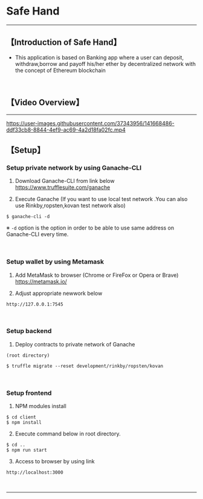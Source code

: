 # Safe Hand

***

## 【Introduction of Safe Hand】
- This application is based on Banking app where a user can deposit, withdraw,borrow and payoff his/her ether by decentralized network with the concept of Ethereum blockchain

&nbsp;

## 【Video Overview】
***


https://user-images.githubusercontent.com/37343956/141668486-ddf33cb8-8844-4ef9-ac69-4a2d18fa02fc.mp4


## 【Setup】

### Setup private network by using Ganache-CLI
1. Download Ganache-CLI from link below  
https://www.trufflesuite.com/ganache  


2. Execute Ganache   (If you want to use local test network .You can also use Rinkby,ropsten,kovan test network also)
```
$ ganache-cli -d
```
※ `-d` option is the option in order to be able to use same address on Ganache-CLI every time.

&nbsp;


### Setup wallet by using Metamask
1. Add MetaMask to browser (Chrome or FireFox or Opera or Brave)    
https://metamask.io/  


2. Adjust appropriate newwork below 
```
http://127.0.0.1:7545
```

&nbsp;


### Setup backend
1. Deploy contracts to private network of Ganache
```
(root directory)

$ truffle migrate --reset development/rinkby/ropsten/kovan
```

&nbsp;


### Setup frontend
1. NPM modules install
```
$ cd client
$ npm install

```

2. Execute command below in root directory.
```
$ cd ..
$ npm run start
```

3. Access to browser by using link 
```
http://localhost:3000
```

&nbsp;

***
